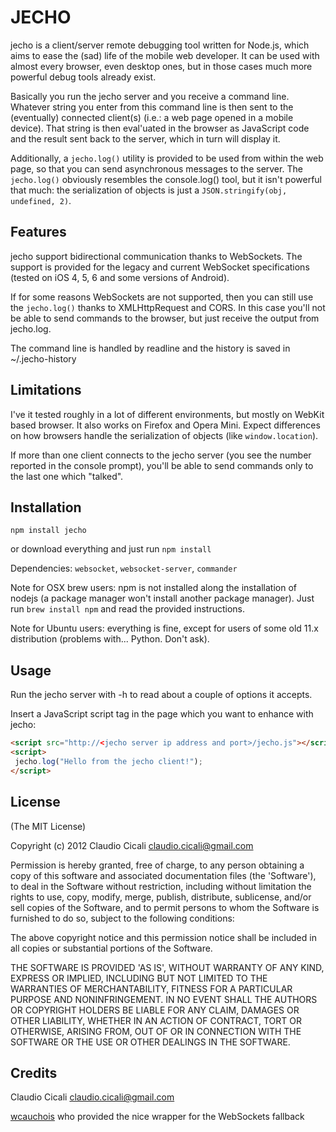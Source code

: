 
JECHO
======

jecho is a client/server remote debugging tool written for Node.js, which aims to ease the (sad) life of the
mobile web developer. It can be used with almost every browser, even desktop ones, but in those
cases much more powerful debug tools already exist.

Basically you run the jecho server and you receive a command line. Whatever string you enter
from this command line is then sent to the (eventually) connected client(s) (i.e.: a web page opened
in a mobile device). That string is then eval'uated in the browser as JavaScript code and the result sent back
to the server, which in turn will display it.

Additionally, a `jecho.log()` utility is provided to be used from within the web page, so that you can send
asynchronous messages to the server. The `jecho.log()` obviously resembles the console.log() tool, but it isn't powerful that much: the serialization of objects is just a `JSON.stringify(obj, undefined, 2)`.

Features
--------

jecho support bidirectional communication thanks to WebSockets. The support is provided for the legacy and current WebSocket specifications (tested on iOS 4, 5, 6 and some versions of Android).

If for some reasons WebSockets are not supported, then you can still use the `jecho.log()` thanks to XMLHttpRequest and CORS. In this case you'll not be able to send commands to the browser, but just receive the output from jecho.log.

The command line is handled by readline and the history is saved in ~/.jecho-history

Limitations
-----------

I've it tested roughly in a lot of different environments, but mostly on WebKit based browser. It also works on Firefox and Opera Mini. Expect differences on how browsers handle the serialization of objects (like `window.location`).

If more than one client connects to the jecho server (you see the number reported in the console prompt), you'll be able to send commands only to the last one which "talked".

Installation
------------

`npm install jecho`

or download everything and just run `npm install`

Dependencies: `websocket`, `websocket-server`, `commander`

Note for OSX brew users: npm is not installed along the installation of nodejs (a package manager won't install another package manager).
Just run `brew install npm` and read the provided instructions.

Note for Ubuntu users: everything is fine, except for users of some old 11.x distribution (problems with... Python. Don't ask).

Usage
-----

Run the jecho server with -h to read about a couple of options it accepts.

Insert a JavaScript script tag in the page which you want to enhance with jecho:

```html
<script src="http://<jecho server ip address and port>/jecho.js"></script>
<script>
 jecho.log("Hello from the jecho client!");
</script>
```

License
-------
(The MIT License)

Copyright (c) 2012 Claudio Cicali <claudio.cicali@gmail.com>

Permission is hereby granted, free of charge, to any person obtaining a copy of this software and associated documentation files (the 'Software'), to deal in the Software without restriction, including without limitation the rights to use, copy, modify, merge, publish, distribute, sublicense, and/or sell copies of the Software, and to permit persons to whom the Software is furnished to do so, subject to the following conditions:

The above copyright notice and this permission notice shall be included in all copies or substantial portions of the Software.

THE SOFTWARE IS PROVIDED 'AS IS', WITHOUT WARRANTY OF ANY KIND, EXPRESS OR IMPLIED, INCLUDING BUT NOT LIMITED TO THE WARRANTIES OF MERCHANTABILITY, FITNESS FOR A PARTICULAR PURPOSE AND NONINFRINGEMENT. IN NO EVENT SHALL THE AUTHORS OR COPYRIGHT HOLDERS BE LIABLE FOR ANY CLAIM, DAMAGES OR OTHER LIABILITY, WHETHER IN AN ACTION OF CONTRACT, TORT OR OTHERWISE, ARISING FROM, OUT OF OR IN CONNECTION WITH THE SOFTWARE OR THE USE OR OTHER DEALINGS IN THE SOFTWARE.

Credits
-------

Claudio Cicali <claudio.cicali@gmail.com>

[wcauchois](https://github.com/wcauchois/websocket-fallback) who provided the nice wrapper for the WebSockets fallback
